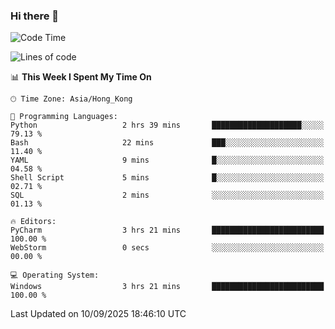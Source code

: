 ### Hi there 👋

<!--
**RoiexLee/RoiexLee** is a ✨ _special_ ✨ repository because its `README.md` (this file) appears on your GitHub profile.

Here are some ideas to get you started:

- 🔭 I’m currently working on ...
- 🌱 I’m currently learning ...
- 👯 I’m looking to collaborate on ...
- 🤔 I’m looking for help with ...
- 💬 Ask me about ...
- 📫 How to reach me: ...
- 😄 Pronouns: ...
- ⚡ Fun fact: ...
-->

<!--START_SECTION:waka-->
![Code Time](http://img.shields.io/badge/Code%20Time-1%2C219%20hrs%2054%20mins-blue)

![Lines of code](https://img.shields.io/badge/From%20Hello%20World%20I%27ve%20Written-41.6%20thousand%20lines%20of%20code-blue)

📊 **This Week I Spent My Time On** 

```text
🕑︎ Time Zone: Asia/Hong_Kong

💬 Programming Languages: 
Python                   2 hrs 39 mins       ████████████████████░░░░░   79.13 % 
Bash                     22 mins             ███░░░░░░░░░░░░░░░░░░░░░░   11.40 % 
YAML                     9 mins              █░░░░░░░░░░░░░░░░░░░░░░░░   04.58 % 
Shell Script             5 mins              █░░░░░░░░░░░░░░░░░░░░░░░░   02.71 % 
SQL                      2 mins              ░░░░░░░░░░░░░░░░░░░░░░░░░   01.13 % 

🔥 Editors: 
PyCharm                  3 hrs 21 mins       █████████████████████████   100.00 % 
WebStorm                 0 secs              ░░░░░░░░░░░░░░░░░░░░░░░░░   00.00 % 

💻 Operating System: 
Windows                  3 hrs 21 mins       █████████████████████████   100.00 % 
```


 Last Updated on 10/09/2025 18:46:10 UTC
<!--END_SECTION:waka-->
